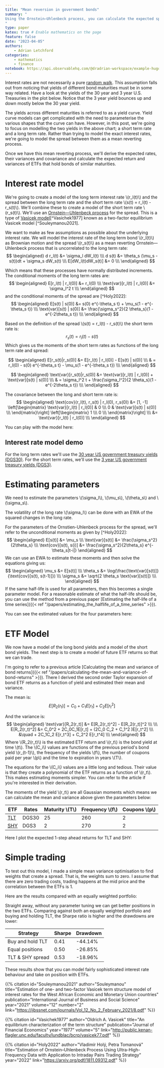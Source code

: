 ```yaml
---
title: "Mean reversion in government bonds"
summary: "
Using the Ornstein–Uhlenbeck process, you can calculate the expected spread between bond yields of different maturities. These expected values can then be used to estimated the expected value of treasury ETF spreads.
"
type: paper
katex: true # Enable mathematics on the page
feature: false
date: "2023-04-05"
authors:
    - Adrian Letchford
categories:
    - mathematics
    - finance
notebook: https://api.observablehq.com/@dradrian-workspace/example-hugo-integration.js?v=3
---
```


Interest rates are not necessarily a pure [random walk](https://en.wikipedia.org/wiki/Random_walk). This assumption falls out from noticing that yields of different bond maturities must be in some way related. Have a look at the yields of the 30 year and 3 year U.S. Treasuries in the plot below. Notice that the 3 year yield bounces up and down mostly below the 30 year yield.

<plot id="interest_rates_plot"></plot>

The yields across different maturities is referred to as a yield curve. Yield curve models can get complicated with the need to parameterise the various shapes that the curve can have. However, in this post, we're going to focus on modelling the two yields in the above chart; a short term rate and a long term rate. Rather than trying to model the exact interest rates, we're going to model the spread between them as a mean reverting process.

Once we have this mean reverting process, we'll derive the expected rates, their variances and covariance and calculate the expected return and variances of ETFs that hold bonds of similar maturities.

# Interest rate model

We're going to create a model of the long term interest rate \\(r_l(t)\\) and the spread between the long term rate and the short term rate \\(s(t) = r_l(t) - r_s(t)\\). We'll combine these to create a model of the short term rate \\(r_s(t)\\). We'll use an [Ornstein—Uhlenbeck process](https://en.wikipedia.org/wiki/Ornstein%E2%80%93Uhlenbeck_process) for the spread. This is a type of [Vasicek model](https://en.wikipedia.org/wiki/Vasicek_model)[^Vasichek1977] known as a two-factor equilibrium Vasicek model [^Souleymanou2021].

We want to make as few assumptions as possible about the underlying interest rate. We will model the interest rate of the long term bond \\(r_l(t)\\) as Brownian motion and the spread \\(r_s(t)\\) as a mean reverting Ornstein—Uhlenbeck process that is uncorrelated to the long term rate:
$$
\begin{aligned}
d r_l(t) &= \sigma_l dW_l(t) \\\
d s(t) &= \theta_s (\mu_s - s(t))dt + \sigma_s dW_s(t) \\\
E[dW_l(t)dW_s(t)] &= 0 \\\
\end{aligned}
$$

Which means that these processes have normally distributed increments. The conditional moments of the long term rates are:
$$
\begin{aligned}
E[r_l(t) | r_l(0)] &= r_l(0) \\\
\text{var}[r_l(t) | r_l(0)] &= \sigma_l^2 t \\\
\end{aligned}
$$
and the conditional moments of the spread are [^Holy2022]:
$$
\begin{aligned}
E[s(t) | s(0)] &= s(0) e^{-\theta_s t} + \mu_s(1 - e^{-\theta_s t}) \\\
\text{var}[s(t) | s(0)] &= \frac{\sigma_s^2}{2 \theta_s}(1 - e^{-2\theta_s t}) \\\
\end{aligned}
$$

Based on the definition of the spread \\(s(t) = r_l(t) - r_s(t)\\) the short term rate is:
$$
r_s(t) = r_l(t) - s(t)
$$
Which gives us  the moments of the short term rates as functions of the long term rate and spread:

$$
\begin{aligned}
E[r_s(t)|r_s(0)] &= E[r_l(t) | r_l(0)] - E[s(t) | s(0)] \\\
& = r_l(0) - s(0) e^{-\theta_s t} - \mu_s(1 - e^{-\theta_s t}) \\\
\end{aligned}
$$

$$
\begin{aligned}
\text{var}[r_s(t)|r_s(0)] &= \text{var}[r_l(t) | r_l(0)] + \text{var}[s(t) | s(0)] \\\
& = \sigma_l^2 t + \frac{\sigma_l^2}{2 \theta_s}(1 - e^{-2\theta_s t}) \\\
\end{aligned}
$$

The covariance between the long and short term rate is:
$$
\begin{aligned}
\text{cov}(r_l(t), r_s(t) | r_l(0), r_s(0)) &=
[1, -1]
\left[\begin{matrix}
\text{var}[r_l(t) | r_l(0)] & 0 \\\
0 & \text{var}[s(t) | s(0)] \\\
\end{matrix}\right]
\left[\begin{matrix}
1 \\\
0 \\\
\end{matrix}\right] \\\
&= \text{var}[r_l(t) | r_l(0)] \\\
\end{aligned}
$$

You can play with the model here:

<feature>

## Interest rate model demo

For the long term rates we'll use the [30 year US government treasury yields (DGS30)](https://fred.stlouisfed.org/series/DGS30). For the short term rates, we'll use the [3 year US government treasury yields (DGS3)](https://fred.stlouisfed.org/series/DGS3).

<div class="row align-items-center">
    <div class="col-12 col-xl-8">
        <plot id="interest_rate_model_plot"></plot>
    </div>
    <div class="col col-xl-4">
        <cell id="viewof_long_sigma"></cell>
        <cell id="viewof_spread_mean"></cell>
        <cell id="viewof_spread_speed"></cell>
        <cell id="viewof_spread_std"></cell>
        <cell id="viewof_position"></cell>
    </div>
</div>

</feature>

# Estimating parameters

We need to estimate the parameters \\(\sigma_l\\), \\(\mu_s\\), \\(\theta_s\\) and \\(\sigma_s\\).

The volatility of the long rate \\(\sigma_l\\) can be done with an EWA of the squared changes in the long rate.

For the parameters of the Ornstien-Uhlenbeck process for the spread, we'll refer to the unconditional moments as given by [^Holy2022]:
$$
\begin{aligned}
E[s(t)] &= \mu_s \\\
\text{var}[s(t)] &= \frac{\sigma_s^2}{2\theta_s} \\\
\text{cov}[s(t), s(i)] &= \frac{\sigma_s^2}{2\theta_s} e^{-\theta_s|t-i|}
\end{aligned}
$$
We can use an EWA to estimate these moments and then solve the equations giving us:
$$
\begin{aligned}
\mu_s &= E[s(t)] \\\
\theta_s &= \log(\frac{\text{var}[s(t)]}{\text{cov}[s(t), s(t-1)]}) \\\
\sigma_s &= \sqrt{2 \theta_s \text{var}[s(t)]} \\\
\end{aligned}
$$
If the same half-life is used for all parameters, then this becomes a single parameter model. For a reasonable estimate of what the half-life should be, you can use the method from a previous paper [Estimating the half-life of a time series]({{< ref "/papers/estimating_the_halflife_of_a_time_series" >}}).

You can see the estimated values for the four parameters here:

<plot id="parameters_plot"></plot>

# ETF Model

We now have a model of the long bond yields and a model of the short bond yields. The next step is to create a model of future ETF returns so that we can trade.

I'm going to refer to a previous article [Calculating the mean and variance of bond returns]({{< ref "/papers/calculating-the-mean-and-variance-of-bond-returns" >}}). There I derived the second order Taylor expansion of bond ETF returns as a function of yield and estimated their mean and variance.

The mean is:
$$
E[R_2(r_t)] = C_0 + C_1 E[r_t] + C_2 E[r_t^2]
$$

And the variance is:
$$
\begin{aligned}
\text{var}[R_2(r_t)] &= E[R_2(r_t)^2] - E[R_2(r_t)]^2 \\\
\\\
E[R_2(r_t)^2] &= C_0^2 + 2C_0C_1E[r_t] + (2C_0 C_2 + C_1^2 )E[r_t^2] \\\
&\quad + 2C_1C_2 E[r_t^3] + C_2^2 E[r_t^4] \\\
\end{aligned}
$$
Where \\(R_2(r_t)\\) is the estimated ETF return and \\(r_t\\) is the bond yield at time \\(t\\). The \\(C_i\\) values are functions of the previous period's bond yield \\(r_{t-1}\\), the frequency of the yields \\(f\\), the number of coupons paid per year \\(p\\) and the time to expiration in years \\(T\\).

The equations for the \\(C_i\\) values are a little long and tedious. Their value is that they create a polynomial of the ETF returns as a function of \\(r_t\\). This makes estimating moments simpler. You can refer to the article if you're interested in their derivation.

The moments of the yield \\(r_t\\) are all Gaussian moments which means we can calculate the mean and variance above given the parameters below:

| ETF     | Rates | Maturity \\(T\\) | Frequency \\(f\\) | Coupons \\(p\\) |
|---------|-------|------------------|-------------------|-----------------|
| [TLT](https://www.ishares.com/us/products/239454/ishares-20-year-treasury-bond-etf)     | DGS30 | 25               | 260               | 2               |
| [SHY](https://www.ishares.com/us/products/239452/ishares-13-year-treasury-bond-etf)     | DGS3  | 2                | 270               | 2               |

Here I plot the expected 1-step ahead returns for TLT and SHY:

<plot id="expected_return_plot"></plot>

# Simple trading

To test out this model, I made a simple mean variance optimisation to find weights that create a spread. That is, the weights sum to zero. I assume that there are zero trading costs, trading happens at the mid price and the correlation between the ETFs is 1.

Here are the results compared with an equally weighted portfolio:

<plot id="trade_performance_plot"></plot>

Straight away, without any parameter tuning we can get better positions in the two ETFs. Comparing against both an equally weighted portfolio and buying and holding TLT, the Sharpe ratio is higher and the drawdowns are lower:

| Strategy          | Sharpe | Drawdown  |
|-------------------|--------|-----------|
| Buy and hold TLT  | 0.41   | -44.14%   |
| Equal positions   | 0.50   | -26.85%   |
| TLT & SHY spread  | 0.53   | -18.96%   |

These results show that you can model fairly sophisticated interest rate behaviour and take on position with ETFs.

{{% citation
    id="Souleymanou2021"
    author="Souleymanou"
    title="Estimation of one- and two-factor Vasicek term structure model of interest rates for the West African Economic and Monetary Union countries"
    publication="International Journal of Business and Social Science"
    year="2021"
    volume="12"
    number="2"
    link="https://ijbssnet.com/journals/Vol_12_No_2_February_2021/8.pdf"
%}}

{{% citation
    id="Vasichek1977"
    author="Oldrich A. Vasicek"
    title="An equilibrium characterization of the term structure"
    publication="Journal of Financial Economics"
    year="1977"
    volume="5"
    link="http://public.kenan-flagler.unc.edu/faculty/lundblac/bcrp/vasicek77.pdf"
%}}

{{% citation
    id="Holy2022"
    author="Vladimír Holý, Petra Tomanová"
    title="Estimation of Ornstein–Uhlenbeck Process Using Ultra-High-Frequency Data with Application to Intraday Pairs Trading Strategy"
    year="2022"
    link="https://arxiv.org/pdf/1811.09312.pdf"
%}}

